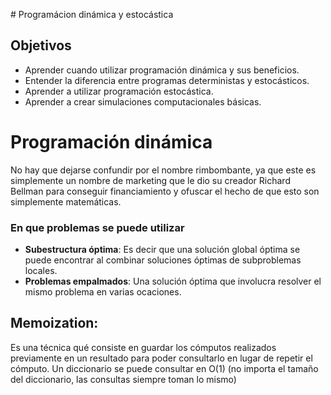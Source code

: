 # Programácion dinámica y estocástica

## Objetivos
* Aprender cuando utilizar programación dinámica y sus beneficios.
* Entender la diferencia entre programas deterministas y estocásticos.
* Aprender a utilizar programación estocástica.
* Aprender a crear simulaciones computacionales básicas.

# Programación dinámica
No hay que dejarse confundir por el nombre rimbombante, ya que este es simplemente un nombre de marketing que le dio su creador Richard Bellman para conseguir financiamiento y ofuscar el hecho de que esto son simplemente matemáticas.

### En que problemas se puede utilizar
* **Subestructura óptima**: Es decir que una solución global óptima se puede encontrar al combinar soluciones óptimas de subproblemas locales.
* **Problemas empalmados**: Una solución óptima que involucra resolver el mismo problema en varias ocaciones.

## Memoization:
Es una técnica qué consiste en guardar los cómputos realizados previamente en un resultado para poder consultarlo en lugar de repetir el cómputo. Un diccionario se puede consultar en O(1) (no importa el tamaño del diccionario, las consultas siempre toman lo mismo)